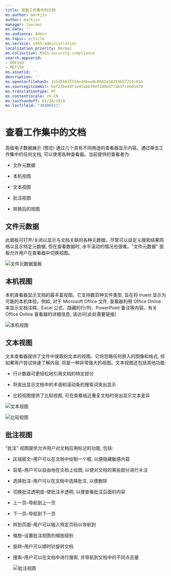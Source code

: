 ```yaml
---
title: 查看工作集中的文档
ms.author: markjjo
author: markjjo
manager: laurawi
ms.date: ''
ms.audience: Admin
ms.topic: article
ms.service: o365-administration
localization_priority: Normal
ms.collection: M365-security-compliance
search.appverid:
- MOE150
- MET150
ms.assetid: ''
description: ''
ms.openlocfilehash: 155d5663ff54e48bee0c0561e58319b5f213c016
ms.sourcegitcommit: baf23be44f1ed5abbf84f140b5ffa64fce605478
ms.translationtype: MT
ms.contentlocale: zh-CN
ms.lasthandoff: 02/26/2019
ms.locfileid: "30306511"
---
```

# <a name="view-documents-in-a-working-set"></a>查看工作集中的文档

高级电子数据展示 (预览) 通过几个具有不同用途的查看器显示内容。通过单击工作集中的任何文档, 可以使用各种查看器。当前提供的查看者为:

- 文件元数据  

- 本机视图
- 文本视图
- 批注视图
- 转换后的视图

## <a name="file-metadata"></a>文件元数据  


此面板可打开/关闭以显示与文档关联的各种元数据。尽管可以自定义搜索结果网格以显示特定元数据, 但在查看数据时, 水平滚动的情况也很难。"文件元数据" 面板允许用户在查看器中切换视图。

![文件元数据面板
](../media/Reviewimage2.png)

## <a name="native-view"></a>本机视图

本机查看器显示文档的最丰富视图。它支持数百种文件类型, 旨在将 truest 显示为可能的本机体验。例如, 对于 Microsoft Office 文件, 查看器利用 Office Online 来显示文档注释、Excel 公式、隐藏的行/列、PowerPoint 备注等内容。有关 Office Online 查看器的详细信息, 请访问\[此处需要链接\]

![本机视图
](../media/Reviewimage3.png)

## <a name="text-view"></a>文本视图

文本查看器提供了文件中提取的文本的视图。它将忽略任何嵌入的图像和格式, 但如果用户尝试快速了解内容, 将是一种非常强大的视图。文本视图还包括其他功能:

  - 行计数器可更轻松地引用文档的特定部分

  - 将突出显示文档中的术语和滚动条的搜索词突出显示

  - 比较视图提供了比较视图, 可在查看临近重复文档时突出显示文本差异

![文本视图
](../media/Reviewimage4.png)

![比较视图
](../media/Reviewimage5.png)

## <a name="annotate-view"></a>批注视图

"批注" 视图提供允许用户对文档应用标记的功能, 包括:

  - 区域密文–用户可以在文档中绘制一个框, 以便隐藏敏感内容

  - 铅笔–用户可以自由地在文档上绘图, 以便对文档的某些部分进行关注

  - 选择批注-用户可以在文档中选择批注, 以便删除

  - 切换批注透明度–使批注半透明, 以便查看批注后面的内容

  - 上一页–导航到上一页

  - 下一页–导航到下一页

  - 转到页面–用户可以输入特定页码以导航到

  - 缩放–设置批注视图的缩放级别

  - 旋转–用户可以顺时针旋转文档

  - 搜索–用户可以在文档中进行搜索, 并导航到文档中的不同点击量
    
    ![批注视图
    ](../media/Reviewimage1.png)